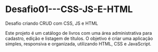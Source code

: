 # Desafio01---CSS-JS-E-HTML
Desafio criando CRUD com CSS, JS e HTML

Este projeto é um catálogo de livros com uma área administrativa para cadastro, edição e listagem de títulos.
O objetivo é criar uma aplicação simples, responsiva e organizada, utilizando HTML, CSS e JavaScript.
